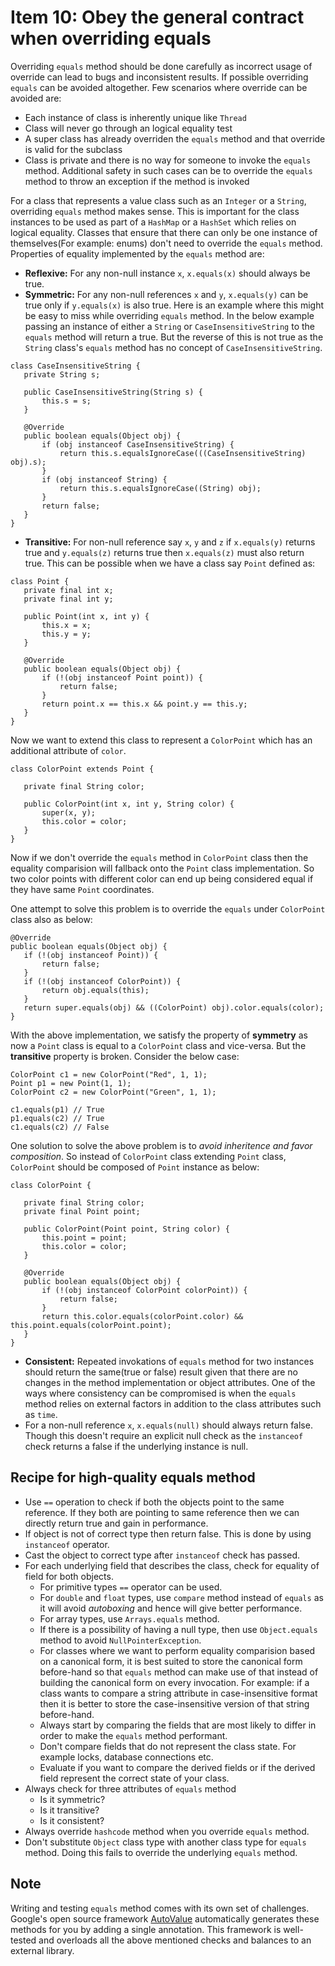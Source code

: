 # Item 10: Obey the general contract when overriding equals

Overriding `equals` method should be done carefully as incorrect usage of override can lead to bugs and inconsistent results. If possible overriding `equals` can be avoided altogether. Few scenarios where override can be avoided are:
 - Each instance of class is inherently unique like `Thread`
 - Class will never go through an logical equality test
 - A super class has already overriden the `equals` method and that override is valid for the subclass
 - Class is private and there is no way for someone to invoke the `equals` method. Additional safety in such cases can be to override the `equals` method to throw an exception if the method is invoked

For a class that represents a value class such as an `Integer` or a `String`, overriding `equals` method makes sense. This is important for the class instances to be used as part of a `HashMap` or a `HashSet` which relies on logical equality. Classes that ensure that there can only be one instance of themselves(For example: enums) don't need to override the `equals` method. Properties of equality implemented by the `equals` method are:
 - **Reflexive:** For any non-null instance `x`, `x.equals(x)` should always be true.
 - **Symmetric:** For any non-null references `x` and `y`, `x.equals(y)` can be true only if `y.equals(x)` is also true. Here is an example where this might be easy to miss while overriding `equals` method. In the below example passing an instance of either a `String` or `CaseInsensitiveString` to the `equals` method will return a true. But the reverse of this is not true as the `String` class's `equals` method has no concept of `CaseInsensitiveString`. 
 ```
 class CaseInsensitiveString {
    private String s;

    public CaseInsensitiveString(String s) {
        this.s = s;
    }

    @Override
    public boolean equals(Object obj) {
        if (obj instanceof CaseInsensitiveString) {
            return this.s.equalsIgnoreCase(((CaseInsensitiveString) obj).s);
        }
        if (obj instanceof String) {
            return this.s.equalsIgnoreCase((String) obj);
        }
        return false;
    }
}
 ```
 - **Transitive:** For non-null reference say `x`, `y` and `z` if `x.equals(y)` returns true and `y.equals(z)` returns true then `x.equals(z)` must also return true. This can be possible when we have a class say `Point` defined as:
 ```
 class Point {
    private final int x;
    private final int y;

    public Point(int x, int y) {
        this.x = x;
        this.y = y;
    }

    @Override
    public boolean equals(Object obj) {
        if (!(obj instanceof Point point)) {
            return false;
        }
        return point.x == this.x && point.y == this.y;
    }
}
 ```
 Now we want to extend this class to represent a `ColorPoint` which has an additional attribute of `color`. 
 ```
 class ColorPoint extends Point {

    private final String color;

    public ColorPoint(int x, int y, String color) {
        super(x, y);
        this.color = color;
    }
}
 ```
 Now if we don't override the `equals` method in `ColorPoint` class then the equality comparision will fallback onto the `Point` class implementation. So two color points with different color can end up being considered equal if they have same `Point` coordinates. 
 
 One attempt to solve this problem is to override the `equals` under `ColorPoint` class also as below:
 ```
 @Override
public boolean equals(Object obj) {
    if (!(obj instanceof Point)) {
        return false;
    }
    if (!(obj instanceof ColorPoint)) {
        return obj.equals(this);
    }
    return super.equals(obj) && ((ColorPoint) obj).color.equals(color);
}
 ```
 With the above implementation, we satisfy the property of **symmetry** as now a `Point` class is equal to a `ColorPoint` class and vice-versa. But the **transitive** property is broken. Consider the below case:
 ```
 ColorPoint c1 = new ColorPoint("Red", 1, 1);
 Point p1 = new Point(1, 1);
 ColorPoint c2 = new ColorPoint("Green", 1, 1);

 c1.equals(p1) // True
 p1.equals(c2) // True
 c1.equals(c2) // False
 ```
 One solution to solve the above problem is to *avoid inheritence and favor composition*. So instead of `ColorPoint` class extending `Point` class, `ColorPoint` should be composed of `Point` instance as below:
 ```
 class ColorPoint {

    private final String color;
    private final Point point;

    public ColorPoint(Point point, String color) {
        this.point = point;
        this.color = color;
    }

    @Override
    public boolean equals(Object obj) {
        if (!(obj instanceof ColorPoint colorPoint)) {
            return false;
        }
        return this.color.equals(colorPoint.color) && this.point.equals(colorPoint.point);
    }
}
 ```
 - **Consistent:** Repeated invokations of `equals` method for two instances should return the same(true or false) result given that there are no changes in the method implementation or object attributes. One of the ways where consistency can be compromised is when the `equals` method relies on external factors in addition to the class attributes such as `time`.
 - For a non-null reference `x`, `x.equals(null)` should always return false. Though this doesn't require an explicit null check as the `instanceof` check returns a false if the underlying instance is null.

## Recipe for high-quality equals method
 - Use `==` operation to check if both the objects point to the same reference. If they both are pointing to same reference then we can directly return true and gain in performance.
 - If object is not of correct type then return false. This is done by using `instanceof` operator. 
 - Cast the object to correct type after `instanceof` check has passed.
 - For each underlying field that describes the class, check for equality of field for both objects.
    - For primitive types `==` operator can be used.
    - For `double` and `float` types, use `compare` method instead of `equals` as it will avoid *autoboxing* and hence will give better performance.
    - For array types, use `Arrays.equals` method.
    - If there is a possibility of having a null type, then use `Object.equals` method to avoid `NullPointerException`.
    - For classes where we want to perform equality comparision based on a canonical form, it is best suited to store the canonical form before-hand so that `equals` method can make use of that instead of building the canonical form on every invocation. For example: if a class wants to compare a string attribute in case-insensitive format then it is better to store the case-insensitive version of that string before-hand.
    - Always start by comparing the fields that are most likely to differ in order to make the `equals` method performant. 
    - Don't compare fields that do not represent the class state. For example locks, database connections etc.
    - Evaluate if you want to compare the derived fields or if the derived field represent the correct state of your class. 
- Always check for three attributes of `equals` method
    - Is it symmetric? 
    - Is it transitive?
    - Is it consistent?
- Always override `hashcode` method when you override `equals` method.
- Don't substitute `Object` class type with another class type for `equals` method. Doing this fails to override the underlying `equals` method.

## Note
Writing and testing `equals` method comes with its own set of challenges. Google's open source framework [AutoValue](https://github.com/google/auto) automatically generates these methods for you by adding a single annotation. This framework is well-tested and overloads all the above mentioned checks and balances to an external library.
